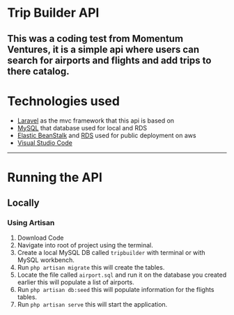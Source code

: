 # Trip Builder API
This was a coding test from Momentum Ventures, it is a simple api where users can search for airports and flights and add trips to there catalog.
---
# Technologies used
- [Laravel](https://laravel.com/) as the mvc framework that this api is based on
- [MySQL](https://www.mysql.com/) that database used for local and RDS
- [Elastic BeanStalk](https://aws.amazon.com/elasticbeanstalk/?sc_channel=PS&sc_campaign=acquisition_CA&sc_publisher=google&sc_medium=beanstalk_b&sc_content=elastic_beanstalk_e&sc_detail=elastic%20beanstalk&sc_category=beanstalk&sc_segment=161187838783&sc_matchtype=e&sc_country=CA&s_kwcid=AL!4422!3!161187838783!e!!g!!elastic%20beanstalk&ef_id=WGQD1AAABCOR08Wm:20170311165420:s) and [RDS](https://aws.amazon.com/rds/?sc_channel=PS&sc_campaign=acquisition_CA&sc_publisher=google&sc_medium=rds_b&sc_content=rds_bmm&sc_detail=%2Baws%20%2Brds&sc_category=rds&sc_segment=145412302946&sc_matchtype=b&sc_country=CA&s_kwcid=AL!4422!3!145412302946!b!!g!!%2Baws%20%2Brds&ef_id=WGQD1AAABCOR08Wm:20170311165432:s) used for public deployment on aws
- [Visual Studio Code](https://code.visualstudio.com/)
---
# Running the API
## Locally
### Using Artisan
1. Download Code
2. Navigate into root of project using the terminal.
3. Create a local MySQL DB called ```tripbuilder``` with terminal or with MySQL workbench.
4. Run ```php artisan migrate``` this will create the tables.
5. Locate the file called ```airport.sql``` and run it on the database you created earlier this will populate a list of airports.
6. Run ```php artisan db:seed``` this will populate information for the flights tables.
7. Run ```php artisan serve``` this will start the application.
